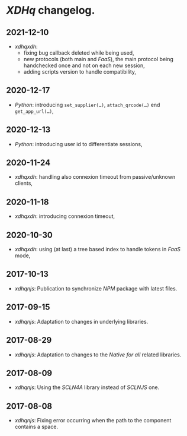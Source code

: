 # *XDHq* changelog.

## 2021-12-10
- *xdhqxdh*:
  - fixing bug callback deleted while being used,
  - new protocols (both main and *FaaS*), the main protocol being handchecked once and not on each new session,
  - adding scripts version to handle compatibility,

## 2020-12-17
- *Python*: introducing `set_supplier(…)`, `attach_qrcode(…)` end `get_app_url(…)`,

## 2020-12-13
- *Python*: introducing user id to differentiate sessions,

## 2020-11-24
- *xdhqxdh*: handling also connexion timeout from passive/unknown clients,

## 2020-11-18
- *xdhqxdh*: introducing connexion timeout,

## 2020-10-30
- *xdhqxdh*: using (at last) a tree based index to handle tokens in *FaaS* mode,

## 2017-10-13
- *xdhqnjs*: Publication to synchronize *NPM* package with latest files.

## 2017-09-15
- *xdhqnjs*: Adaptation to changes in underlying libraries.

## 2017-08-29
- *xdhqnjs*: Adaptation to changes to the *Native for all* related libraries.

## 2017-08-09
- *xdhqnjs*: Using the *SCLN4A* library instead of *SCLNJS* one.

## 2017-08-08
- *xdhqnjs*: Fixing error occurring when the path to the component contains a space.
